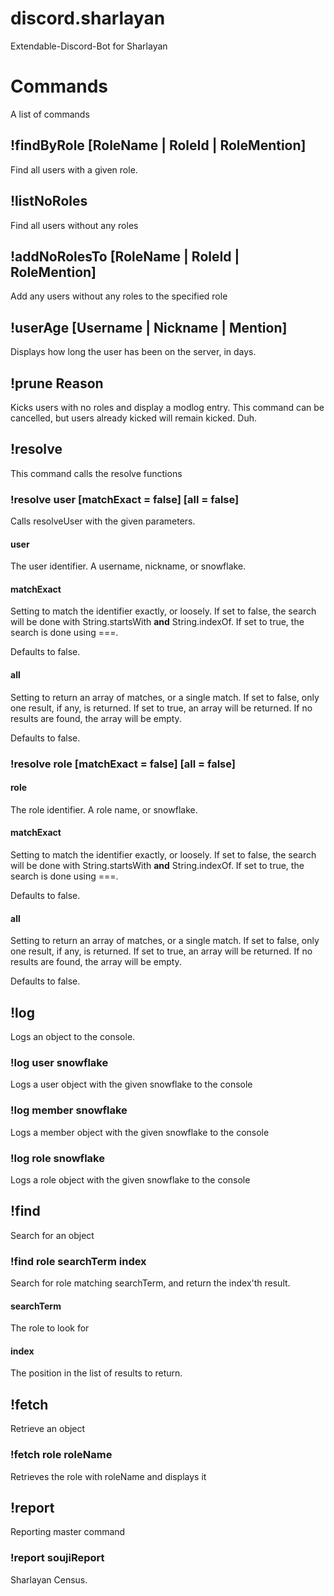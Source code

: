 # discord.sharlayan
Extendable-Discord-Bot for Sharlayan

# Commands

A list of commands

## !findByRole [RoleName | RoleId | RoleMention]
Find all users with a given role.

## !listNoRoles
Find all users without any roles

## !addNoRolesTo [RoleName | RoleId | RoleMention]
Add any users without any roles to the specified role

## !userAge [Username | Nickname | Mention]
Displays how long the user has been on the server, in days.

## !prune Reason
Kicks users with no roles and display a modlog entry.
This command can be cancelled, but users already kicked will remain kicked. Duh.

## !resolve
This command calls the resolve functions

### !resolve user [matchExact = false] [all = false]
Calls resolveUser with the given parameters.

#### user
The user identifier. A username, nickname, or snowflake.

#### matchExact
Setting to match the identifier exactly, or loosely. If set to false, the search will be done with String.startsWith **and** String.indexOf. If set to true, the search is done using ===.

Defaults to false.

#### all
Setting to return an array of matches, or a single match. If set to false, only one result, if any, is returned. If set to true, an array will be returned. If no results are found, the array will be empty.

Defaults to false.

### !resolve role [matchExact = false] [all = false]

#### role
The role identifier. A role name, or snowflake.

#### matchExact
Setting to match the identifier exactly, or loosely. If set to false, the search will be done with String.startsWith **and** String.indexOf. If set to true, the search is done using ===.

Defaults to false.

#### all
Setting to return an array of matches, or a single match. If set to false, only one result, if any, is returned. If set to true, an array will be returned. If no results are found, the array will be empty.

Defaults to false.

## !log
Logs an object to the console.

### !log user snowflake
Logs a user object with the given snowflake to the console

### !log member snowflake
Logs a member object with the given snowflake to the console

### !log role snowflake
Logs a role object with the given snowflake to the console

## !find
Search for an object

### !find role searchTerm index
Search for role matching searchTerm, and return the index'th result.

#### searchTerm
The role to look for

#### index
The position in the list of results to return.

## !fetch
Retrieve an object

### !fetch role roleName
Retrieves the role with roleName and displays it

## !report
Reporting master command

### !report soujiReport
Sharlayan Census.